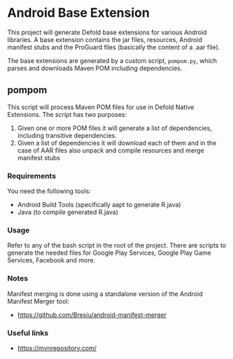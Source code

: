# Android Base Extension
This project will generate Defold base extensions for various Android libraries. A base extension contains the jar files, resources, Android manifest stubs and the ProGuard files (basically the content of a .aar file).

The base extensions are generated by a custom script, `pompom.py`, which parses and downloads Maven POM including dependencies.

## pompom
This script will process Maven POM files for use in Defold Native Extensions. The script has two purposes:

1. Given one or more POM files it will generate a list of dependencies, including transitive dependencies.
2. Given a list of dependencies it will download each of them and in the case of AAR files also unpack and compile resources and merge manifest stubs

### Requirements
You need the following tools:

* Android Build Tools (specifically aapt to generate R.java)
* Java (to compile generated R.java)

### Usage
Refer to any of the bash script in the root of the project. There are scripts to generate the needed files for Google Play Services, Google Play Game Services, Facebook and more.

### Notes
Manifest merging is done using a standalone version of the Android Manifest Merger tool:

* https://github.com/Bresiu/android-manifest-merger

### Useful links
* https://mvnrepository.com/
